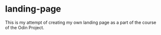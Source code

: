 # landing-page
This is my attempt of creating my own landing page as a part of the course of the Odin Project.

